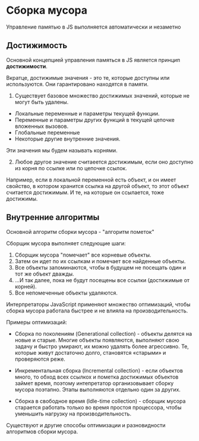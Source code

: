 # Сборка мусора

Управление памятью в JS выполняется автоматически и незаметно

## Достижимость

Основной концепцией управления памяться в JS является принцип **достижимости**.

Вкратце, достижимые значения - это те, которые доступны или используются. Они гарантировано находятся в памяти.

1. Существует базовое множество достижимых значений, которые не могут быть удалены.

- Локальные переменные и параметры текущей функции.
- Переменные и параметры других функций в текущей цепочке вложенных вызовов.
- Глобальные переменные 
- Некоторые другие внутренние значения.

Эти значения мы будем называть корнями.

2. Любое другое значение считаеется достижимым, если оно доступно из корня по ссылке или по цепочке ссылок.

Например, если в локальной переменной есть объект, и он имеет свойство, в котором хранится ссылка на другой объект, то этот объект считается достижимым. И те, на которые он ссылается, тоже достижимы.

## Внутренние алгоритмы

Основной алгоритм сборки мусора - "алгоритм пометок"

Сборщик мусора выполняет следующие шаги:

1. Сборщик мусора "помечает" все корневые объекты.
2. Затем он идет по их ссылкам и помечает все найденные объекты.
3. Все объекты запоминаются, чтобы в будущем не посещать один и тот же объект дважды.
4. …И так далее, пока не будут посещены все ссылки (достижимые от корней).
5. Все непомеченные объекты удаляются.

Интерпретаторы JavaScript применяют множество оптимизаций, чтобы сборка мусора работала быстрее и не влияла на производительность.

Примеры оптимизаций:

- Сборка по поколениям (Generational collection) - объекты делятся на новые и старые. Многие объекты появляются, выполняют свою задачу и быстро умирают, их можно удалять более агрессивно. Те, которые живут достаточно долго, становятся «старыми» и проверяются реже.

- Инкрементальная сборка (Incremental collection) - если объектов много, то обход всех ссылкох и пометка достижимых объектов займет время, поэтому интепретатор организовывает сборку мусора поэтапно. Этапы выполняются отдельно один за других.

- Сборка в свободное время (Idle-time collection) - сборщик мусора старается работать только во время простоя процессора, чтобы уменьшить нагрузку на производительность.

Существуют и другие способы оптимизации и разновидности алгоритмов сборки мусора.